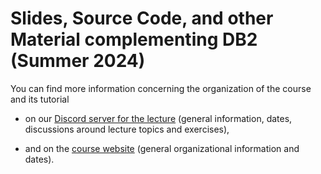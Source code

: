 # Slides, Source Code, and other Material complementing DB2 (Summer 2024)

You can find more information concerning the organization of the course
and its tutorial

- on our [Discord server for the lecture](https://db.cs.uni-tuebingen.de/discord)
    (general information, dates, discussions around lecture topics and exercises),

- and on the [course website](https://db.cs.uni-tuebingen.de/teaching/ss24/db2)
    (general organizational information and dates).
